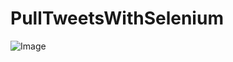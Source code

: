 # PullTweetsWithSelenium

![Image](https://selenium-python.com/wp-content/uploads/2017/11/cropped-logo-mini.png)
